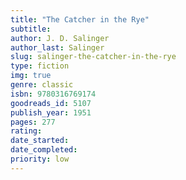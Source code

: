 ```yaml
---
title: "The Catcher in the Rye"
subtitle: 
author: J. D. Salinger
author_last: Salinger
slug: salinger-the-catcher-in-the-rye
type: fiction
img: true
genre: classic
isbn: 9780316769174
goodreads_id: 5107
publish_year: 1951
pages: 277
rating: 
date_started:
date_completed:
priority: low
---
```

